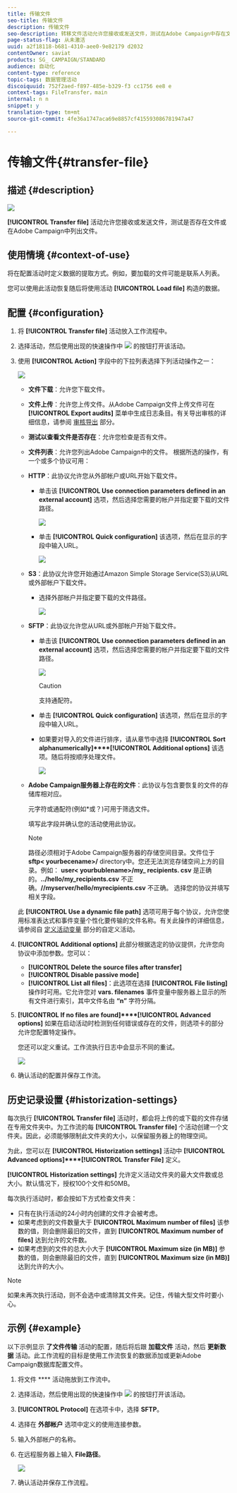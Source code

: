 ```yaml
---
title: 传输文件
seo-title: 传输文件
description: 传输文件
seo-description: 转移文件活动允许您接收或发送文件，测试在Adobe Campaign中存在文件还是列表文件的情况。
page-status-flag: 从未激活
uuid: a2f18118-b681-4310-aee0-9e82179 d2032
contentOwner: saviat
products: SG_ CAMPAIGN/STANDARD
audience: 自动化
content-type: reference
topic-tags: 数据管理活动
discoiquuid: 752f2aed-f897-485e-b329-f3 cc1756 ee8 e
context-tags: FileTransfer，main
internal: n n
snippet: y
translation-type: tm+mt
source-git-commit: 4fe36a1747aca69e8857cf415593086781947a47

---
```



# 传输文件{#transfer-file}

## 描述 {#description}

![](assets/file_transfer.png)

**[!UICONTROL Transfer file]** 活动允许您接收或发送文件，测试是否存在文件或在Adobe Campaign中列出文件。

## 使用情境 {#context-of-use}

将在配置活动时定义数据的提取方式。例如，要加载的文件可能是联系人列表。

您可以使用此活动恢复随后将使用活动 **[!UICONTROL Load file]** 构造的数据。

## 配置 {#configuration}

1. 将 **[!UICONTROL Transfer file]** 活动放入工作流程中。
1. 选择活动，然后使用出现的快速操作中 ![](assets/edit_darkgrey-24px.png) 的按钮打开该活动。
1. 使用 **[!UICONTROL Action]** 字段中的下拉列表选择下列活动操作之一：

   ![](assets/wkf_file_transfer_01.png)

   * **文件下载**：允许您下载文件。
   * **文件上传**：允许您上传文件。从Adobe Campaign文件上传文件可在 **[!UICONTROL Export audits]** 菜单中生成日志条目。有关导出审核的详细信息，请参阅 [审核导出](../../administration/using/auditing-export-logs.md) 部分。
   * **测试以查看文件是否存在**：允许您检查是否有文件。
   * **文件列表**：允许您列出Adobe Campaign中的文件。
   根据所选的操作，有一个或多个协议可用：

   * **HTTP**：此协议允许您从外部帐户或URL开始下载文件。

      * 单击该 **[!UICONTROL Use connection parameters defined in an external account]** 选项，然后选择您需要的帐户并指定要下载的文件路径。

         ![](assets/wkf_file_transfer_03.png)

      * 单击 **[!UICONTROL Quick configuration]** 该选项，然后在显示的字段中输入URL。

         ![](assets/wkf_file_transfer_04.png)
   * **S3**：此协议允许您开始通过Amazon Simple Storage Service(S3)从URL或外部帐户下载文件。

      * 选择外部帐户并指定要下载的文件路径。

         ![](assets/wkf_file_transfer_08.png)
   * **SFTP**：此协议允许您从URL或外部帐户开始下载文件。

      * 单击该 **[!UICONTROL Use connection parameters defined in an external account]** 选项，然后选择您需要的帐户并指定要下载的文件路径。

         ![](assets/wkf_file_transfer_07.png)

         >[!CAUTION]
         >
         >支持通配符。

      * 单击 **[!UICONTROL Quick configuration]** 该选项，然后在显示的字段中输入URL。
      * 如果要对导入的文件进行排序，请从章节中选择 **[!UICONTROL Sort alphanumerically]****[!UICONTROL Additional options]** 该选项。随后将按顺序处理文件。

         ![](assets/wkf_file_transfer_sort.png)
   * **Adobe Campaign服务器上存在的文件**：此协议与包含要恢复的文件的存储库相对应。

      元字符或通配符(例如*或？)可用于筛选文件。

      填写此字段并确认您的活动使用此协议。

      >[!NOTE]
      >
      >路径必须相对于Adobe Campaign服务器的存储空间目录。文件位于 **sftp&lt; yourbecename&gt;/** directory中。您还无法浏览存储空间上方的目录。例如： **user&lt; yourbublename&gt;/my_ recipients. csv** 是正确的。**../hello/my_recipients.csv** 不正确。**//myserver/hello/myrecipients.csv** 不正确。
   选择您的协议并填写相关字段。

   此 **[!UICONTROL Use a dynamic file path]** 选项可用于每个协议，允许您使用标准表达式和事件变量个性化要传输的文件名称。有关此操作的详细信息，请参阅自 [定义活动变量](../../automating/using/calling-a-workflow-with-external-parameters.md#customizing-activities-with-events-variables) 部分的自定义活动。

1. **[!UICONTROL Additional options]** 此部分根据选定的协议提供，允许您向协议中添加参数。您可以：

   * **[!UICONTROL Delete the source files after transfer]**
   * **[!UICONTROL Disable passive mode]**
   * **[!UICONTROL List all files]**：此选项在选择 **[!UICONTROL File listing]** 操作时可用。它允许您对 **vars. filenames** 事件变量中服务器上显示的所有文件进行索引，其中文件名由 **“n”** 字符分隔。

1. **[!UICONTROL If no files are found]****[!UICONTROL Advanced options]** 如果在启动活动时检测到任何错误或存在的文件，则选项卡的部分允许您配置特定操作。

   您还可以定义重试。工作流执行日志中会显示不同的重试。

   ![](assets/wkf_file_transfer_09.png)

1. 确认活动的配置并保存工作流。

## 历史记录设置 {#historization-settings}

每次执行 **[!UICONTROL Transfer file]** 活动时，都会将上传的或下载的文件存储在专用文件夹中。为工作流的每 **[!UICONTROL Transfer file]** 个活动创建一个文件夹。因此，必须能够限制此文件夹的大小，以保留服务器上的物理空间。

为此，您可以在 **[!UICONTROL Historization settings]** 活动中 **[!UICONTROL Advanced options]****[!UICONTROL Transfer File]** 定义。

**[!UICONTROL Historization settings]** 允许定义活动文件夹的最大文件数或总大小。默认情况下，授权100个文件和50MB。

每次执行活动时，都会按如下方式检查文件夹：

* 只有在执行活动的24小时内创建的文件才会被考虑。
* 如果考虑到的文件数量大于 **[!UICONTROL Maximum number of files]** 该参数的值，则会删除最旧的文件，直到 **[!UICONTROL Maximum number of files]** 达到允许的文件数。
* 如果考虑到的文件的总大小大于 **[!UICONTROL Maximum size (in MB)]** 参数的值，则会删除最旧的文件，直到 **[!UICONTROL Maximum size (in MB)]** 达到允许的大小。

>[!NOTE]
如果未再次执行活动，则不会选中或清除其文件夹。记住，传输大型文件时要小心。

## 示例 {#example}

以下示例显示 **了文件传输** 活动的配置，随后将后跟 **加载文件** 活动，然后 **更新数据** 活动。此工作流程的目标是使用工作流恢复的数据添加或更新Adobe Campaign数据库配置文件。

1. 将文件 **** 活动拖放到工作流中。
1. 选择活动，然后使用出现的快速操作中 ![](assets/edit_darkgrey-24px.png) 的按钮打开该活动。
1. **[!UICONTROL Protocol]** 在选项卡中，选择 **SFTP**。
1. 选择在 **外部帐户** 选项中定义的使用连接参数。
1. 输入外部帐户的名称。
1. 在远程服务器上输入 **File路径**。

   ![](assets/wkf_file_transfer_07.png)

1. 确认活动并保存工作流程。

